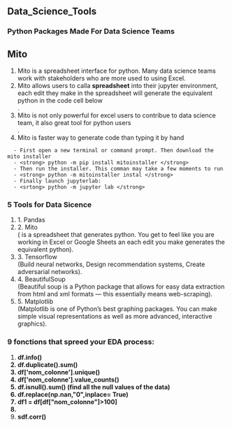 ## Data_Science_Tools
### Python Packages Made For Data Science Teams
<h2> Mito </h2>
  <ol>
    <li> Mito is a spreadsheet interface for python. Many data science teams work with stakeholders who are more used to using Excel.</li>
    <li> Mito allows users to calla <strong>spreadsheet</strong> into their jupyter environment, each edit they make in the spreadsheet will generate the equivalent python in the code cell below</li>.
    <lI> Mito is not only powerful for excel users to contribue to data science team, it also great tool for python users</li>.
    <li> Mito is faster way to generate code than typing it by hand</li>
 </ol>
 
```How to install Mito**:
  - First open a new terminal or command prompt. Then download the mito installer
  - <strong> python -m pip install mitoinstaller </strong>
  - Then run the installer. This comman may take a few moments to run
  - <strong> python -m mitoinstaller instal </strong>
  - Finally launch jupyterlab:
  - <srtong> python -m jupyter lab </strong>
  ```
  
  ### 5 Tools for Data Sicence
  <ol>
  <li> 1. Pandas </li>
  <li> 2. Mito </li> ( is a spreadsheet that generates python. You get to feel like you are working in Excel or Google Sheets an each edit you make generates the equivalent python).
  <li> 3. Tensorflow </li> (Build neural networks, Design recommendation systems, Create adversarial networks).
  <li> 4. BeautifulSoup </li> (Beautiful soup is a Python package that allows for easy data extraction from html and xml formats — this essentially means web-scraping).
  <li> 5. Matplotlib </li> (Matplotlib is one of Python’s best graphing packages. You can make simple visual representations as well as more advanced, interactive graphics).
 </ol>
 
 ### 9 fonctions that spreed your EDA process:
 <ol>
  <li> <strong>df.info()</srtong> </li>
  <li> <strong>df.duplicate().sum()</strong> </li>
  <li> <strong>df['nom_colonne'].unique()</strong> </li>
  <li> <strong>df['nom_colonne'].value_counts()</strong> </li>
  <li> <strong> df.isnull().sum() (find all the null values of the data)</strong> </li>
  <li> <strong> df.replace(np.nan,"0",inplace= True) </strong></li>
  <li> <strong> df1 = df[df["nom_colonne"]>100]</strong> </li>
  <li> <strong< df.boxplot() or df['nom_colonne'].boxplot() </strong> </li>
  <li><srtong> sdf.corr() </strong> </li>
  </ol>
